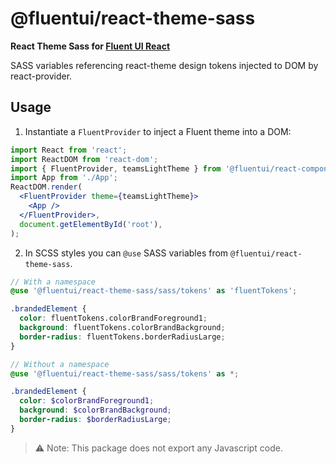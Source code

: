 # @fluentui/react-theme-sass

**React Theme Sass for [Fluent UI React](https://react.fluentui.dev)**

SASS variables referencing react-theme design tokens injected to DOM by react-provider.

## Usage

1. Instantiate a `FluentProvider` to inject a Fluent theme into a DOM:

```jsx
import React from 'react';
import ReactDOM from 'react-dom';
import { FluentProvider, teamsLightTheme } from '@fluentui/react-components';
import App from './App';
ReactDOM.render(
  <FluentProvider theme={teamsLightTheme}>
    <App />
  </FluentProvider>,
  document.getElementById('root'),
);
```

2. In SCSS styles you can `@use` SASS variables from `@fluentui/react-theme-sass`.

```scss
// With a namespace
@use '@fluentui/react-theme-sass/sass/tokens' as 'fluentTokens';

.brandedElement {
  color: fluentTokens.colorBrandForeground1;
  background: fluentTokens.colorBrandBackground;
  border-radius: fluentTokens.borderRadiusLarge;
}
```

```scss
// Without a namespace
@use '@fluentui/react-theme-sass/sass/tokens' as *;

.brandedElement {
  color: $colorBrandForeground1;
  background: $colorBrandBackground;
  border-radius: $borderRadiusLarge;
}
```

> ⚠ Note: This package does not export any Javascript code.️
